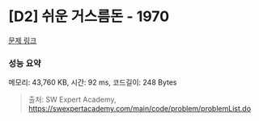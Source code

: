 # [D2] 쉬운 거스름돈 - 1970 

[문제 링크](https://swexpertacademy.com/main/code/problem/problemDetail.do?contestProbId=AV5PsIl6AXIDFAUq) 

### 성능 요약

메모리: 43,760 KB, 시간: 92 ms, 코드길이: 248 Bytes



> 출처: SW Expert Academy, https://swexpertacademy.com/main/code/problem/problemList.do